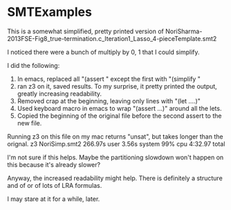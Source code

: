 # SMTExamples

This is a somewhat simplified, pretty printed version of
NoriSharma-2013FSE-Fig8_true-termination.c_Iteration1_Lasso_4-pieceTemplate.smt2

I noticed there were a bunch of multiply by 0, 1 that I could simplify.

I did the following:
1. In emacs, replaced all "(assert " except the first with "(simplify "
2. ran z3 on it, saved results.  To my surprise, it pretty printed the output,
   greatly increasing readability.
3. Removed crap at the beginning, leaving only lines with "(let ....)"
4. Used keyboard macro in emacs to wrap "(assert ...)" around all the lets.
5. Copied the beginning of the original file before the second assert to the new file.

Running z3 on this file on my mac returns "unsat", but takes longer than the orignal.
z3 NoriSimp.smt2  266.97s user 3.56s system 99% cpu 4:32.97 total

I'm not sure if this helps.  Maybe the partitioning slowdown won't happen on this
because it's already slower?

Anyway, the increased readability might help.  There is definitely a structure
and of or of lots of LRA formulas.

I may stare at it for a while, later.




